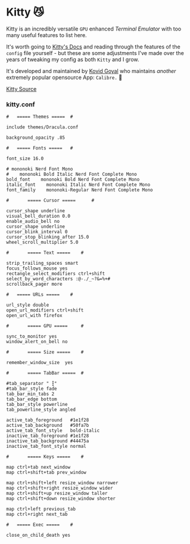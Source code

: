 # Kitty 😼️

Kitty is an incredibly versatile `GPU` enhanced *Terminal Emulator* with too many useful features to list here.

It's worth going to [Kitty's Docs](https://sw.kovidgoyal.net/kitty/conf.html) and reading through the features of the `config` file yourself - but these are some adjustments I've made over the years of tweaking my config as both `Kitty` and I grow.

It's developed and maintained by [Kovid Goyal](https://github.com/kovidgoyal) who maintains _another_ extremely popular opensource App: `Calibre.` 🤯️

[Kitty Source](https://github.com/kovidgoyal/kitty)

### kitty.conf

```
# 	===== Themes ===== 	#

include themes/Dracula.conf

background_opacity .85

# 	===== Fonts ===== 	#

font_size 16.0

# mononoki Nerd Font Mono
#    mononoki Bold Italic Nerd Font Complete Mono
bold_font    mononoki Bold Nerd Font Complete Mono
italic_font    mononoki Italic Nerd Font Complete Mono
font_family    mononoki-Regular Nerd Font Complete Mono

#       ===== Cursor =====  	#

cursor_shape underline
visual_bell_duration 0.0
enable_audio_bell no
cursor_shape underline
cursor_blink_interval 0
cursor_stop_blinking_after 15.0
wheel_scroll_multiplier 5.0

#       ===== Text =====	#

strip_trailing_spaces smart
focus_follows_mouse yes
rectangle_select_modifiers ctrl+shift
select_by_word_characters :@-./_~?&=%+#
scrollback_pager more

# 	===== URLs =====	#

url_style double
open_url_modifiers ctrl+shift
open_url_with firefox

#       ===== GPU =====		#

sync_to_monitor yes
window_alert_on_bell no

#       ===== Size =====	#

remember_window_size  yes

#       ===== TabBar =====	#

#tab_separator " ┇"
#tab_bar_style fade
tab_bar_min_tabs 2
tab_bar_edge bottom
tab_bar_style powerline
tab_powerline_style angled

active_tab_foreground 	#1e1f28
active_tab_background   #50fa7b
active_tab_font_style   bold-italic
inactive_tab_foreground #1e1f28
inactive_tab_background #44475a
inactive_tab_font_style normal

#       ===== Keys =====	#

map ctrl+tab next_window
map ctrl+shift+tab prev_window

map ctrl+shift+left resize_window narrower
map ctrl+shift+right resize_window wider
map ctrl+shift+up resize_window taller
map ctrl+shift+down resize_window shorter

map ctrl+left previous_tab
map ctrl+right next_tab

#	===== Exec =====	#

close_on_child_death yes
```
